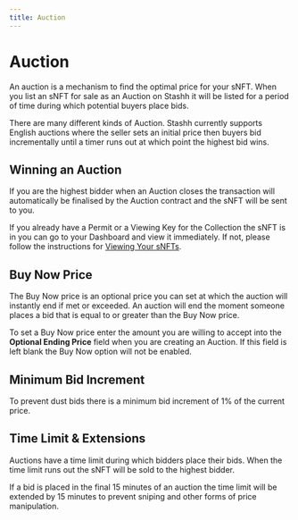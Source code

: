 ```yaml
---
title: Auction
---
```


# Auction

An auction is a mechanism to find the optimal price for your sNFT. When you list an sNFT for sale as an Auction on Stashh it will be listed for a period of time during which potential buyers place bids.

There are many different kinds of Auction. Stashh currently supports English auctions where the seller sets an initial price then buyers bid incrementally until a timer runs out at which point the highest bid wins.

## Winning an Auction

If you are the highest bidder when an Auction closes the transaction will automatically be finalised by the Auction contract and the sNFT will be sent to you.

If you already have a Permit or a Viewing Key for the Collection the sNFT is in you can go to your Dashboard and view it immediately. If not, please follow the instructions for [Viewing Your sNFTs](./../../collector/view-nfts.md).

## Buy Now Price

The Buy Now price is an optional price you can set at which the auction will instantly end if met or exceeded. An auction will end the moment someone places a bid that is equal to or greater than the Buy Now price.

To set a Buy Now price enter the amount you are willing to accept into the **Optional Ending Price** field when you are creating an Auction. If this field is left blank the Buy Now option will not be enabled.

## Minimum Bid Increment

To prevent dust bids there is a minimum bid increment of 1% of the current price.

## Time Limit & Extensions

Auctions have a time limit during which bidders place their bids. When the time limit runs out the sNFT will be sold to the highest bidder.

If a bid is placed in the final 15 minutes of an auction the time limit will be extended by 15 minutes to prevent sniping and other forms of price manipulation.
